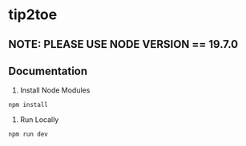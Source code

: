 # tip2toe

## NOTE: PLEASE USE NODE VERSION == 19.7.0

## Documentation

1. Install Node Modules
```
npm install
```

1. Run Locally
```
npm run dev
```
